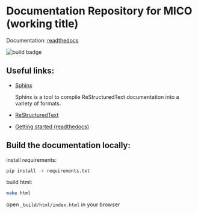 # Documentation Repository for MICO (working title)

Documentation: [readthedocs](mico-docs.readthedocs.io)

![build badge](https://readthedocs.org/projects/mico-docs/badge/?version=latest)


## Useful links:

 *  [Sphinx](http://www.sphinx-doc.org/en/master/)

    Sphinx is a tool to compile ReStructuredText documentation into a variety of formats.
 *  [ReStructuredText](http://www.sphinx-doc.org/en/master/usage/restructuredtext/basics.html)
 *  [Getting started (readthedocs)](https://docs.readthedocs.io/en/latest/intro/getting-started-with-sphinx.html#using-markdown-with-sphinx)

## Build the documentation locally:

install requirements:

```bash
pip install -r requirements.txt
```

build html:

```bash
make html
```

open `_build/html/index.html` in your browser
